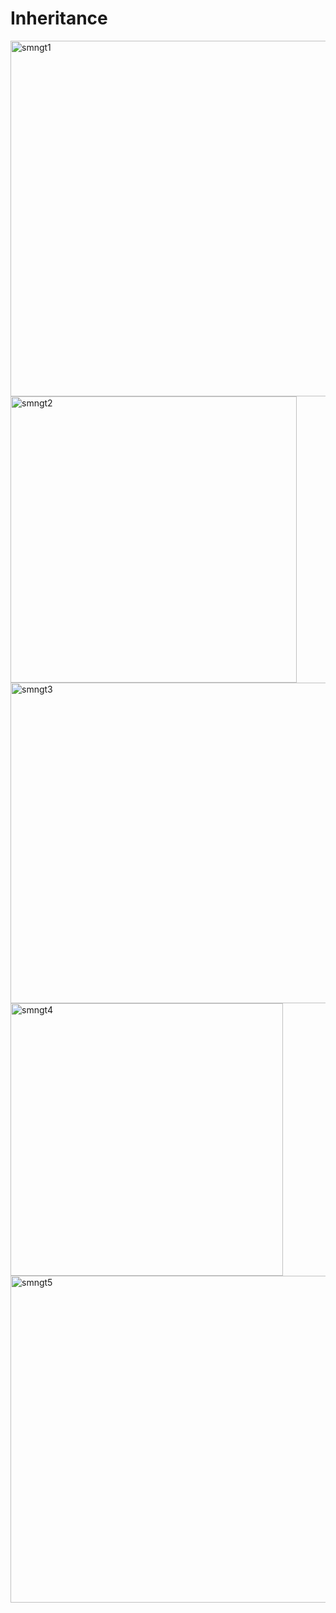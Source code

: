 # Inheritance
<img width="569" alt="smngt1" src="https://user-images.githubusercontent.com/101535393/169362131-80cd7a0e-777f-4337-826f-2b875c60a685.png">
<img width="458" alt="smngt2" src="https://user-images.githubusercontent.com/101535393/169362143-9adc681f-b5a6-4868-81d8-a63af9ca4390.png">
<img width="513" alt="smngt3" src="https://user-images.githubusercontent.com/101535393/169362153-6ea8179f-8ff5-45f2-9b3e-b9dd67151fc1.png">
<img width="436" alt="smngt4" src="https://user-images.githubusercontent.com/101535393/169362169-d860f527-9a62-47e8-9e42-ef33f408f13b.png">
<img width="523" alt="smngt5" src="https://user-images.githubusercontent.com/101535393/169362191-e8c90e78-f143-4dbd-9c57-2e8f08a1cd5b.png">

